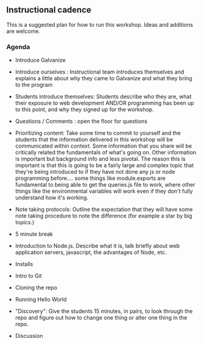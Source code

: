 ## Instructional cadence
This is a suggested plan for how to run this workshop. Ideas and additions are welcome.

### Agenda

* Introduce Galvanize

* Introduce ourselves :  Instructional team introduces themselves and explains a little about why they came to Galvanize and what they bring to the program

* Students introduce themselves:  Students describe who they are, what their exposure to web development AND/OR programming has been up to this point, and why they signed up for the workshop.

*  Questions / Comments :  open the floor for questions

* Prioritizing content:
Take some time to commit to yourself and the students that the information delivered in this workshop will be communicated within context. Some information that you share will be critically  related the fundamentals of what's going on.  Other information is important but background info and less pivotal.  The reason this is important is that this is going to be a fairly large and complex topic that they're being introduced to if they have not done any js or node programming before.... some things like module.exports are fundamental to being able to get the queries.js file to work, where other things like the environmental variables will work even if they don't fully understand how it's working.

* Note taking protocols:   Outline the expectation that they will have some note taking procedure to note the difference (for example a star by big topics.)

*  5 minute break

* Introduction to Node.js.  Describe what it is, talk briefly about web application servers, javascript, the advantages of Node, etc.

* Installs

* Intro to Git

* Cloning the repo

* Running Hello World

* "Discovery":  Give the students 15 minutes, in pairs, to look through the repo and figure out how to change one thing or alter one thing in the repo.  

* Discussion
